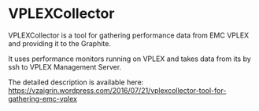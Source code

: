 # VPLEXCollector

VPLEXCollector is a tool for gathering performance data from EMC VPLEX and providing it to the Graphite.

It uses performance monitors running on VPLEX and takes data from its by ssh to VPLEX Management Server.

The detailed description is available here: https://vzaigrin.wordpress.com/2016/07/21/vplexcollector-tool-for-gathering-emc-vplex
